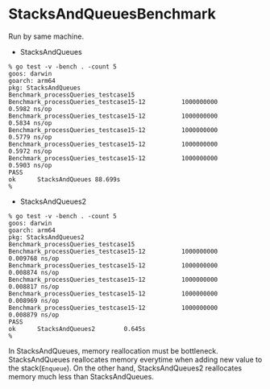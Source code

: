 # StacksAndQueuesBenchmark

Run by same machine.

* StacksAndQueues

```
% go test -v -bench . -count 5
goos: darwin
goarch: arm64
pkg: StacksAndQueues
Benchmark_processQueries_testcase15
Benchmark_processQueries_testcase15-12          1000000000               0.5982 ns/op
Benchmark_processQueries_testcase15-12          1000000000               0.5834 ns/op
Benchmark_processQueries_testcase15-12          1000000000               0.5779 ns/op
Benchmark_processQueries_testcase15-12          1000000000               0.5972 ns/op
Benchmark_processQueries_testcase15-12          1000000000               0.5903 ns/op
PASS
ok      StacksAndQueues 88.699s
% 
```

* StacksAndQueues2

```
% go test -v -bench . -count 5
goos: darwin
goarch: arm64
pkg: StacksAndQueues2
Benchmark_processQueries_testcase15
Benchmark_processQueries_testcase15-12          1000000000               0.009768 ns/op
Benchmark_processQueries_testcase15-12          1000000000               0.008874 ns/op
Benchmark_processQueries_testcase15-12          1000000000               0.008817 ns/op
Benchmark_processQueries_testcase15-12          1000000000               0.008969 ns/op
Benchmark_processQueries_testcase15-12          1000000000               0.008879 ns/op
PASS
ok      StacksAndQueues2        0.645s
% 
```

In StacksAndQueues, memory reallocation must be bottleneck. StacksAndQueues reallocates memory everytime when adding new value to the stack(`Enqueue`). On the other hand, StacksAndQueues2 reallocates memory much less than StacksAndQueues.